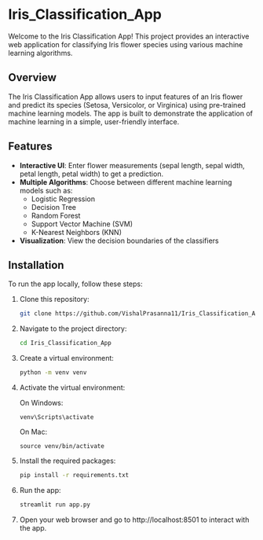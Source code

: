 # Iris_Classification_App

Welcome to the Iris Classification App! This project provides an interactive web application for classifying Iris flower species using various machine learning algorithms.

## Overview

The Iris Classification App allows users to input features of an Iris flower and predict its species (Setosa, Versicolor, or Virginica) using pre-trained machine learning models. The app is built to demonstrate the application of machine learning in a simple, user-friendly interface.

## Features

- **Interactive UI**: Enter flower measurements (sepal length, sepal width, petal length, petal width) to get a prediction.
- **Multiple Algorithms**: Choose between different machine learning models such as:
  - Logistic Regression
  - Decision Tree
  - Random Forest
  - Support Vector Machine (SVM)
  - K-Nearest Neighbors (KNN)
- **Visualization**: View the decision boundaries of the classifiers

## Installation

To run the app locally, follow these steps:

1. Clone this repository:

   ```bash
   git clone https://github.com/VishalPrasanna11/Iris_Classification_App.git
2. Navigate to the project directory:
    ```bash
    cd Iris_Classification_App
    
3. Create a virtual environment:
    ```bash
    python -m venv venv
    
5. Activate the virtual environment:
   
    On Windows:  
      ```
      venv\Scripts\activate
      ```
      
    On Mac:     
      ```
      source venv/bin/activate
      ```
    
7. Install the required packages:
    ```bash
    pip install -r requirements.txt

8. Run the app:
    ```bash
    streamlit run app.py
    
9. Open your web browser and go to http://localhost:8501 to interact with the app.


